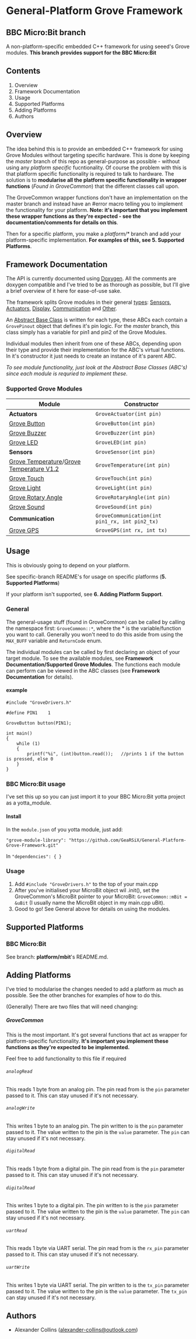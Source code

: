 # General-Platform Grove Framework
## BBC Micro:Bit branch
A non-platform-specific embedded C++ framework for using seeed's Grove modules.
**This branch provides support for the BBC Micro:Bit**

## Contents
1. Overview
2. Framework Documentation
4. Usage
5. Supported Platforms
6. Adding Platforms
7. Authors

## Overview
The idea behind this is to provide an embedded C++ framework for using Grove Modules without targeting specific hardware. This is done by keeping the _master_ branch of this repo as general-purpose as possible - without using any _platform specific_ fucntionality. Of course the problem with this is that platform specific functionality is required to talk to hardware. The solution is to **modularise all the platform specific functionality in wrapper functions** (_Found in GroveCommon_) that the different classes call upon.

The GroveCommon wrapper functions don't have an implementation on the master branch and instead have an #error macro telling you to implement the functionality for your platform. **Note: it's important that you implement these wrapper functions as they're expected - see the documentation/comments for details on this**.

Then for a specific platform, you make a _platform/*_ branch and add your platform-specific implementation. **For examples of this, see 5. Supported Platforms**.


## Framework Documentation
The API is currently documented using [Doxygen](http://www.stack.nl/~dimitri/doxygen/). All the comments are doxygen compatible and I've tried to be as thorough as possible, but I'll give a brief overview of it here for ease-of-use sake.

The framework splits Grove modules in their general [types](http://wiki.seeed.cc/Grove/): [Sensors](http://wiki.seeed.cc/Sensor/), [Actuators](http://wiki.seeed.cc/Actuator/), [Display](http://wiki.seeed.cc/Display/), [Communication](http://wiki.seeed.cc/Communication/) and [Other](http://wiki.seeed.cc/Others/).

An [Abstract Base Class](https://isocpp.org/wiki/faq/abcs) is written for each type, these ABCs each contain a  ```GrovePinout``` object that defines it's pin logic. For the _master_ branch, this class simply has a variable for pin1 and pin2 of the Grove Modules.

Individual modules then inherit from one of these ABCs, depending upon their type and provide their implementation for the ABC's virtual functions. In it's constructor it just needs to create an instance of it's parent ABC.

_To see module functionality, just look at the _Abstract Base Classes_ (ABC's) since each module is requried to implement these._

### Supported Grove Modules
| Module | Constructor |
|---|---|
|**Actuators**|```GroveActuator(int pin)```|
|[Grove Button](http://wiki.seeed.cc/Grove-Button/)|```GroveButton(int pin)```|
|[Grove Buzzer](http://wiki.seeed.cc/Grove-Buzzer/)|```GroveBuzzer(int pin)```|
|[Grove LED](http://wiki.seeed.cc/Grove-Variable_Color_LED/)|```GroveLED(int pin)```|
|**Sensors**|```GroveSensor(int pin)```|
|[Grove Temperature](http://wiki.seeed.cc/Grove-Temperature_Sensor/)/[Grove Temperature V1.2](http://wiki.seeed.cc/Grove-Temperature_Sensor_V1.2/)|```GroveTemperature(int pin)```|
|[Grove Touch](http://wiki.seeed.cc/Grove-Touch_Sensor/)|```GroveTouch(int pin)```|
|[Grove Light](http://wiki.seeed.cc/Grove-Light_Sensor/)|```GroveLight(int pin)```|
|[Grove Rotary Angle](http://wiki.seeed.cc/Grove-Rotary_Angle_Sensor/)|```GroveRotaryAngle(int pin)```|
|[Grove Sound](http://wiki,seeed.cc/Grove-Sound/)|```GroveSound(int pin)```|
|**Communication**|```GroveCommunication(int pin1_rx, int pin2_tx)```|
|[Grove GPS](http://wiki.seeed.cc/Grove-GPS/)|```GroveGPS(int rx, int tx)```|

## Usage
This is obviously going to depend on your platform.

See specific-branch README's for usage on specific platforms (**5. Supported Platforms**)

If your platform isn't supported, see **6. Adding Platform Support**.

### General
The general-usage stuff (found in GroveCommon) can be called by calling the namespace first: ```GroveCommon::*```, where the * is the variable/function you want to call. Generally you won't need to do this aside from using the ```MAX_BUFF``` variable and ```ReturnCode``` enum.

The individual modules can be called by first declaring an object of your target module. To see the available modules, see **Framework Documentation/Supported Grove Modules**. The functions each module can perform can be viewed in the ABC classes (see **Framework Documentation** for details).

#### example
```
#include "GroveDrivers.h"

#define PIN1	1

GroveButton button(PIN1);

int main()
{
	while (1)
    {
    	printf("%i", (int)button.read());	//prints 1 if the button is pressed, else 0
    }
}
```

### BBC Micro:Bit usage
I've set this up so you can just import it to your BBC Micro:Bit yotta project as a yotta_module.
#### Install
In the ```module.json``` of you yotta module, just add:
```
"grove-module-library": "https://github.com/GeaRSiX/General-Platform-Grove-Framework.git"
```
In ```"dependencies": { }```
### Usage
1. Add ```#include "GroveDrivers.h"``` to the top of your main.cpp
2. After you've initialised your MicroBit object wil .init(), set the GroveCommon's MicroBit pointer to your MicroBit: ```GroveCommon::mBit = &uBit``` (I usually name the MicroBit object in my main.cpp uBit).
3. Good to go! See General above for details on using the modules.

## Supported Platforms
### BBC Micro:Bit
See branch: **platform/mbit**'s README.md.

## Adding Platforms
I've tried to modularise the changes needed to add a platform as much as possible. See the other branches for examples of how to do this.

(Generally) There are two files that will need changing:

##### GroveCommon

This is the most important. It's got several functions that act as wrapper for platform-specific functionality. **It's important you implement these functions as they're expected to be implemented.**

Feel free to add functionality to this file if required

###### ```analogRead```
This reads 1 byte from an analog pin. The pin read from is the ```pin``` parameter passed to it. This can stay unused if it's not necessary.
###### ```analogWrite```
This writes 1 byte to an analog pin. The pin written to is the ```pin``` parameter passed to it. The value written to the pin is the ```value``` parameter. The ```pin``` can stay unused if it's not necessary.
###### ```digitalRead```
This reads 1 byte from a digital pin. The pin read from is the ```pin``` parameter passed to it. This can stay unused if it's not necessary.
###### ```digitalRead```
This writes 1 byte to a digital pin. The pin written to is the ```pin``` parameter passed to it. The value written to the pin is the ```value``` parameter. The ```pin``` can stay unused if it's not necessary.
###### ```uartRead```
This reads 1 byte via UART serial. The pin read from is the ```rx_pin``` parameter passed to it. This can stay unused if it's not necessary.
###### ```uartWrite```
This writes 1 byte via UART serial. The pin written to is the ```tx_pin``` parameter passed to it. The value written to the pin is the ```value``` parameter. The ```tx_pin``` can stay unused if it's not necessary.

## Authors
- Alexander Collins (alexander-collins@outlook.com)
